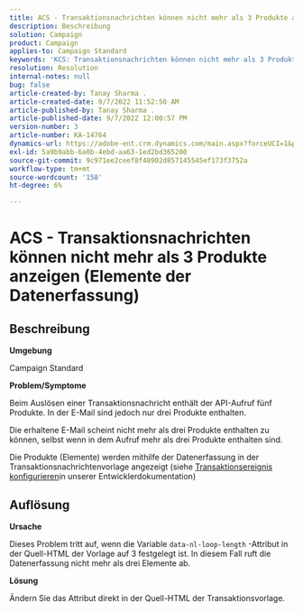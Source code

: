 ```yaml
---
title: ACS - Transaktionsnachrichten können nicht mehr als 3 Produkte anzeigen (Elemente der Datenerfassung)
description: Beschreibung
solution: Campaign
product: Campaign
applies-to: Campaign Standard
keywords: 'KCS: Transaktionsnachrichten können nicht mehr als 3 Produkte anzeigen (Elemente der Datenerfassung)'
resolution: Resolution
internal-notes: null
bug: false
article-created-by: Tanay Sharma .
article-created-date: 9/7/2022 11:52:50 AM
article-published-by: Tanay Sharma .
article-published-date: 9/7/2022 12:00:57 PM
version-number: 3
article-number: KA-14764
dynamics-url: https://adobe-ent.crm.dynamics.com/main.aspx?forceUCI=1&pagetype=entityrecord&etn=knowledgearticle&id=4e678f96-a32e-ed11-9db1-002248086735
exl-id: 5a9b9abb-6a0b-4ebd-aa63-1ed2bd365200
source-git-commit: 9c971ee2ceef8f48902d857145545ef173f3752a
workflow-type: tm+mt
source-wordcount: '158'
ht-degree: 6%

---
```


# ACS - Transaktionsnachrichten können nicht mehr als 3 Produkte anzeigen (Elemente der Datenerfassung)

## Beschreibung


<b>Umgebung</b>

Campaign Standard



<b>Problem/Symptome</b>

Beim Auslösen einer Transaktionsnachricht enthält der API-Aufruf fünf Produkte. In der E-Mail sind jedoch nur drei Produkte enthalten.

Die erhaltene E-Mail scheint nicht mehr als drei Produkte enthalten zu können, selbst wenn in dem Aufruf mehr als drei Produkte enthalten sind.

Die Produkte (Elemente) werden mithilfe der Datenerfassung in der Transaktionsnachrichtenvorlage angezeigt (siehe [Transaktionsereignis konfigurieren](https://experienceleague.adobe.com/docs/campaign-standard/using/communication-channels/transactional-messaging/event-configuration/configuring-transactional-event.html?lang=en)in unserer Entwicklerdokumentation)


## Auflösung


<b>Ursache</b>

Dieses Problem tritt auf, wenn die Variable `data-nl-loop-length` -Attribut in der Quell-HTML der Vorlage auf 3 festgelegt ist. In diesem Fall ruft die Datenerfassung nicht mehr als drei Elemente ab.



<b>Lösung</b>

Ändern Sie das Attribut direkt in der Quell-HTML der Transaktionsvorlage.
